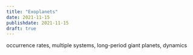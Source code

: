 ```yaml
---
title: "Exoplanets"
date: 2021-11-15
publishdate: 2021-11-15
draft: true
---
```


occurrence rates, multiple systems, long-period giant planets, dynamics